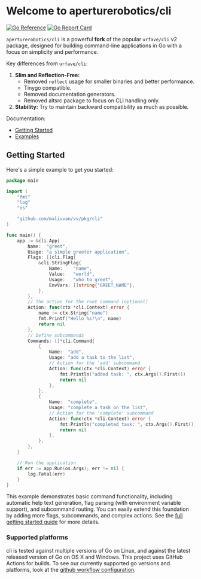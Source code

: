 # Welcome to aperturerobotics/cli

[![Go Reference](https://pkg.go.dev/badge/github.com/malivvan/vv/pkg/cli.svg)](https://pkg.go.dev/github.com/malivvan/vv/pkg/cli)
[![Go Report Card](https://goreportcard.com/badge/github.com/malivvan/vv/pkg/cli)](https://goreportcard.com/report/github.com/malivvan/vv/pkg/cli)

`aperturerobotics/cli` is a powerful **fork** of the popular `urfave/cli` v2 package, designed for building command-line applications in Go with a focus on simplicity and performance.

Key differences from `urfave/cli`:

1.  **Slim and Reflection-Free:**
    *   Removed `reflect` usage for smaller binaries and better performance.
    *   Tinygo compatible.
    *   Removed documentation generators.
    *   Removed altsrc package to focus on CLI handling only.
2.  **Stability:** Try to maintain backward compatibility as much as possible.

Documentation:

- [Getting Started](./getting-started/)
- [Examples](./examples/)

## Getting Started

Here's a simple example to get you started:

```go
package main

import (
	"fmt"
	"log"
	"os"

	"github.com/malivvan/vv/pkg/cli"
)

func main() {
	app := &cli.App{
		Name:  "greet",
		Usage: "a simple greeter application",
		Flags: []cli.Flag{
			&cli.StringFlag{
				Name:    "name",
				Value:   "world",
				Usage:   "who to greet",
				EnvVars: []string{"GREET_NAME"},
			},
		},
		// The action for the root command (optional)
		Action: func(ctx *cli.Context) error {
			name := ctx.String("name")
			fmt.Printf("Hello %s!\n", name)
			return nil
		},
		// Define subcommands
		Commands: []*cli.Command{
			{
				Name:  "add",
				Usage: "add a task to the list",
				// Action for the 'add' subcommand
				Action: func(ctx *cli.Context) error {
					fmt.Println("added task: ", ctx.Args().First())
					return nil
				},
			},
			{
				Name:  "complete",
				Usage: "complete a task on the list",
				// Action for the 'complete' subcommand
				Action: func(ctx *cli.Context) error {
					fmt.Println("completed task: ", ctx.Args().First())
					return nil
				},
			},
		},
	}

	// Run the application
	if err := app.Run(os.Args); err != nil {
		log.Fatal(err)
	}
}
```

This example demonstrates basic command functionality, including automatic help text generation, flag parsing (with environment variable support), and subcommand routing. You can easily extend this foundation by adding more flags, subcommands, and complex actions. See the [full getting started guide](./getting-started/) for more details.

### Supported platforms

cli is tested against multiple versions of Go on Linux, and against the latest
released version of Go on OS X and Windows. This project uses GitHub Actions
for builds. To see our currently supported go versions and platforms, look at
the [github workflow configuration](https://github.com/malivvan/vv/pkg/cli/blob/main/.github/workflows/tests.yml).
